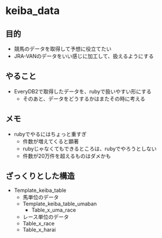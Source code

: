 # keiba_data
## 目的
- 競馬のデータを取得して予想に役立てたい
- JRA-VANのデータをいい感じに加工して、扱えるようにする

## やること
- EveryDB2で取得したデータを、rubyで扱いやすい形にする
    - そのあと、データをどうするかはまたその時に考える

## メモ
- rubyでやるにはちょっと重すぎ
    - 件数が増えてくると顕著
    - rubyじゃなくてもできるところは、rubyでやろうとしない
    - 件数が20万件を超えるものはダメかも

## ざっくりとした構造
- Template_keiba_table
    - 馬単位のデータ
    - Template_keiba_table_umaban
        - Table_x_uma_race
    - レース単位のデータ
    - Table_x_race
    - Table_x_harai
